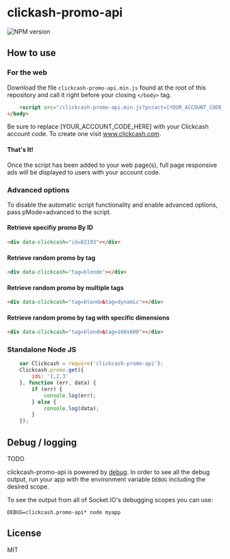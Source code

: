 ﻿# clickash-promo-api

![NPM version](https://badge.fury.io/js/clickcash-promo-api.svg)


## How to use

### For the web

Download the file `clickcash-promo-api.min.js` found at the root of this repository and call it right before your closing `</body>` tag.

```html
	<script src="/clickcash-promo-api.min.js?pccact=[YOUR_ACCOUNT_CODE_HERE]"></script>
</body>
```

Be sure to replace [YOUR_ACCOUNT_CODE_HERE] with your Clickcash account code. To create one visit www.clickcash.com.

#### That's It!

Once the script has been added to your web page(s), full page responsive ads will be displayed to users with your account code.

### Advanced options

To disable the automatic script functionality and enable advanced options, pass pMode=advanced to the script.

#### Retrieve specifiy promo By ID
```html
<div data-clickcash="id=82193"></div>
```
#### Retrieve random promo by tag
```html
<div data-clickcash="tag=blonde"></div>
```

#### Retrieve random promo by multiple tags
```html
<div data-clickcash="tag=blonde&tag=dynamic"></div>
```

#### Retrieve random promo by tag with specific dimensions
```html
<div data-clickcash="tag=blonde&tag=160x600"></div>
```

### Standalone Node JS

```js
    var Clickcash = require('clickcash-promo-api');
    Clickcash.promo.get({
        ids: '1,2,3'
    }, function (err, data) {
        if (err) {
            console.log(err);
        } else {
            console.log(data);
        }        
    });
```

## Debug / logging

TODO

clickcash-promo-api is powered by [debug](http://github.com/visionmedia/debug).
In order to see all the debug output, run your app with the environment variable
`DEBUG` including the desired scope.

To see the output from all of Socket.IO's debugging scopes you can use:

```
DEBUG=clickcash.promo-api* node myapp
```

## License

MIT



